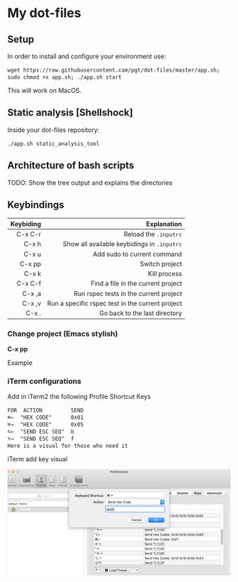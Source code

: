 # My dot-files

## Setup

In order to install and configure your environment use:

```
wget https://raw.githubusercontent.com/pgt/dot-files/master/app.sh; sudo chmod +x app.sh; ./app.sh start
```

This will work on MacOS.

## Static analysis [Shellshock]

Inside your dot-files repository:

```
./app.sh static_analysis_tool
```

## Architecture of bash scripts

TODO: Show the tree output and explains the directories

## Keybindings

| Keybiding        | Explanation                                      |
| ----------------:| ------------------------------------------------:|
| C-x C-r          | Reload the `.inputrc`                            |
| C-x h            | Show all available keybidings in `.inputrc`      |
| C-x u            | Add sudo to current command                      |
| C-x pp           | Switch project                                   |
| C-x k            | Kill process                                     |
| C-x C-f          | Find a file in the current project               |
| C-x ,a           | Run rspec tests in the current project           |
| C-x ,v           | Run a specific rspec test in the current project |
| C-x  .           | Go back to the last directory                    |


### Change project (Emacs stylish)

**C-x pp**

Example

### iTerm configurations

Add in iTerm2 the following Profile Shortcut Keys

```
FOR  ACTION         SEND
⌘←  "HEX CODE"      0x01
⌘→  "HEX CODE"      0x05
⌥←  "SEND ESC SEQ"  b
⌥→  "SEND ESC SEQ"  f
Here is a visual for those who need it
```

iTerm add key visual

![](/readme/iterm-configs.png)
